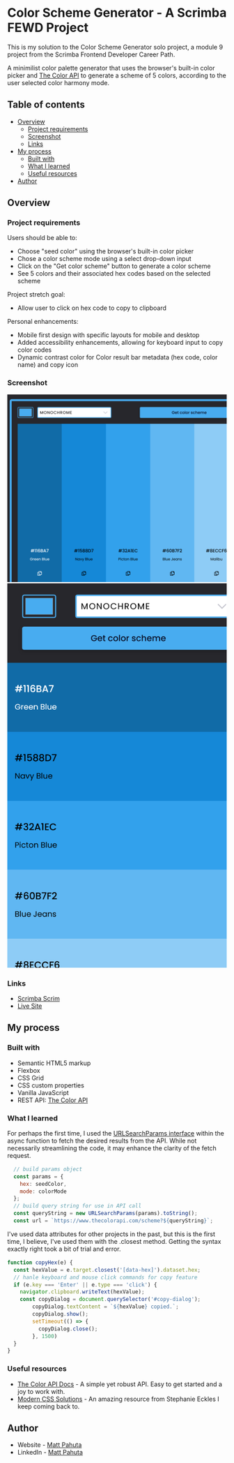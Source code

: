# Color Scheme Generator - A Scrimba FEWD Project

This is my solution to the Color Scheme Generator solo project, a module 9 project from the Scrimba Frontend Developer Career Path.

A minimilist color palette generator that uses the browser's built-in color picker and [The Color API](https://www.thecolorapi.com/) to generate a scheme of 5 colors, according to the user selected color harmony mode.

## Table of contents

- [Overview](#overview)
  - [Project requirements](#project-requirements)
  - [Screenshot](#screenshot)
  - [Links](#links)
- [My process](#my-process)
  - [Built with](#built-with)
  - [What I learned](#what-i-learned)
  - [Useful resources](#useful-resources)
- [Author](#author)

## Overview

### Project requirements 

Users should be able to:

- Choose "seed color" using the browser's built-in color picker
- Chose a color scheme mode using a select drop-down input
- Click on the "Get color scheme" button to generate a color scheme
- See 5 colors and their associated hex codes based on the selected scheme

Project stretch goal:
- Allow user to click on hex code to copy to clipboard

Personal enhancements:
- Mobile first design with specific layouts for mobile and desktop
- Added accessibility enhancements, allowing for keyboard input to copy color codes
- Dynamic contrast color for Color result bar metadata (hex code, color name) and copy icon

### Screenshot

![](./assets/project-ss-desktop.png)
![](./assets/project-ss-mobile.png)


### Links

- [Scrimba Scrim](https://your-solution-url.com)
- [Live Site](https://color-scheme-generator-mattpahuta.vercel.app/)

## My process

### Built with 

- Semantic HTML5 markup
- Flexbox
- CSS Grid
- CSS custom properties
- Vanilla JavaScript
- REST API: [The Color API](https://www.thecolorapi.com/)

### What I learned

For perhaps the first time, I used the [URLSearchParams interface](https://developer.mozilla.org/en-US/docs/Web/API/URLSearchParams) within the async function to fetch the desired results from the API. While not necessarily streamlining the code, it may enhance the clarity of the fetch request.

```js
  // build params object
  const params = {
    hex: seedColor,
    mode: colorMode
  };
  // build query string for use in API call
  const queryString = new URLSearchParams(params).toString();
  const url = `https://www.thecolorapi.com/scheme?${queryString}`;
```

I've used data attributes for other projects in the past, but this is the first time, I believe, I've used them with the .closest method. Getting the syntax exactly right took a bit of trial and error.

```js
function copyHex(e) {
  const hexValue = e.target.closest('[data-hex]').dataset.hex;
  // hanle keyboard and mouse click commands for copy feature
  if (e.key === 'Enter' || e.type === 'click') {
    navigator.clipboard.writeText(hexValue);
    const copyDialog = document.querySelector('#copy-dialog');
        copyDialog.textContent = `${hexValue} copied.`;
        copyDialog.show();
        setTimeout(() => {
          copyDialog.close();
        }, 1500)
  }
}
```

### Useful resources

- [The Color API Docs](https://www.thecolorapi.com/docs) - A simple yet robust API. Easy to get started and a joy to work with.
- [Modern CSS Solutions](https://moderncss.dev/custom-css-styles-for-form-inputs-and-textareas/) - An amazing resource from Stephanie Eckles I keep coming back to.

## Author

- Website - [Matt Pahuta](https://www.mattpahuta.com)
- LinkedIn - [Matt Pahuta](www.linkedin.com/in/mattpahuta)